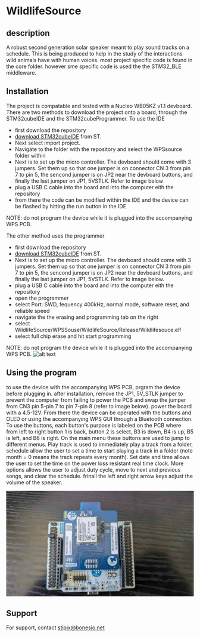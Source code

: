 # WildlifeSource

## description
A robust second generation solar speaker meant to play sound tracks on a schedule. This is being produced to help in the study of the interactions wild animals have with human voices. most project specific code is found in the core folder. however sme specific code is used the the STM32_BLE middleware.

## Installation

The project is compatable and tested with a Nucleo WB05KZ v1.1 devboard. There are two methods to download the project onto a board, through the STM32cubeIDE and the STM32cubeProgrammer. To use the IDE 
- first download the repository
- [download STM32cubeIDE](https://www.st.com/en/development-tools/stm32cubeide.html#get-software) from ST. 
- Next select import project. 
- Navigate to the folder with the repository and select the WPSsource folder within
- Next is to set up the micro controller. The devboard should come with 3 jumpers. Set them up so that one jumper is on connector CN 3 from pin 7 to pin 5, the sencond jumper is on JP2 near the devboard buttons, and finally the last jumper on JP1, 5VSTLK. Refer to image below
- plug a USB C cable into the board and into the computer eith the repository
- from there the code can be modified within the IDE and the device can be flashed by hitting the run button in the IDE

NOTE: do not program the device while it is plugged into the accompanying WPS PCB.

The other method uses the programmer
- first download the repository
- [download STM32cubeIDE](https://www.st.com/en/development-tools/stm32cubeprog.html#get-software) from ST. 
- Next is to set up the micro controller. The devboard should come with 3 jumpers. Set them up so that one jumper is on connector CN 3 from pin 7 to pin 5, the sencond jumper is on JP2 near the devboard buttons, and finally the last jumper on JP1, 5VSTLK. Refer to image below.
- plug a USB C cable into the board and into the computer eith the repository
- open the programmer
- select Port: SWD, fequency 400kHz, normal mode, software reset, and reliable speed
- navigate the the erasing and programming tab on the right
- select WildlifeSource/WPSSouse/WildlifeSource/Release/Wildlifesouce.elf
- select full chip erase and hit start programming

NOTE: do not program the device while it is plugged into the accompanying WPS PCB.
![alt text](./Images/NucleoReadyToInstall.jpg?raw=true)

## Using the program

to use the device with the accompanying WPS PCB, prgram the device before plugging in. after installation, remove the JP1, 5V_STLK jumper to prevent the computer from failing to power the PCB and swap the jumper from CN3 pin 5-pin 7 to pin 7-pin 8 (refer to image below). power the board with a 4.5-12V. From there the device can be operated with the buttons and OLED or using the accompanying WPS GUI through a Bluetooth connection. To use the buttons, each button's purpose is labeled on the PCB where from left to right button 1 is back, button 2 is select, B3 is down, B4 is up, B5 is left, and B6 is right. On the main menu these buttons are used to jump to different menus. Play track is used to immediately play a track from a folder, schedule allow the user to set a time to start playing a track in a folder (note month = 0 means the track repeats every month). Set date and time allows the user to set the time on the power loss resistant real time clock. More options allows the user to adjust duty cycle, move to next and previous songs, and clear the schedule. frinall the left and right arrow keys adjust the volume of the speaker.

![alt text](./Images/NucleoReadyToPlugIn.jpg?raw=true)

## Support
For support, contact stipix@bonesio.net